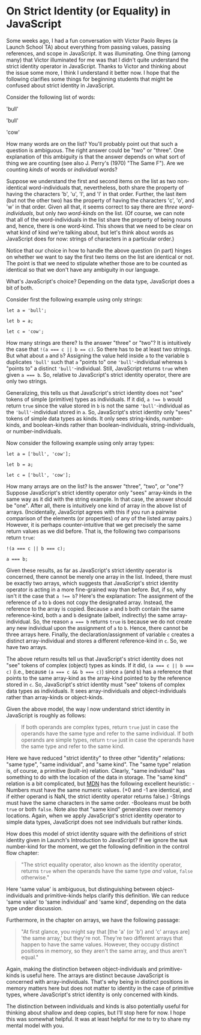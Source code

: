 # On Strict Identity (or Equality) in JavaScript #

Some weeks ago, I had a fun conversation with Victor Paolo Reyes (a Launch School TA) about everything from passing values, passing references, and scope in JavaScript. It was illuminating. One thing (among many) that Victor illuminated for me was that I didn't quite understand the strict identity operator in JavaScript. Thanks to Victor and thinking about the issue some more, I think I understand it better now. I hope that the following clarifies some things for beginning students that might be confused about strict identity in JavaScript.

Consider the following list of words:

'bull'

'bull'

'cow'

How many words are on the list? You'll probably point out that such a question is ambiguous. The right answer could be "two" or "three". One explanation of this ambiguity is that the answer depends on what sort of thing we are counting (see also J. Perry's (1970) "The Same F"). Are we counting _kinds_ of words or _individual_ words?

Suppose we understand the first and second items on the list as two non-identical word-individuals that, nevertheless, both share the property of having the characters 'b', 'u', 'l', and 'l' in that order. Further, the last item (but not the other two) has the property of having the characters 'c', 'o', and 'w' in that order. Given all that, it seems correct to say there are _three word-individuals_, but only _two word-kinds_ on the list. (Of course, we can note that all of the word-individuals in the list share the property of being nouns and, hence, there is one word-kind. This shows that we need to be clear on what kind of kind we're talking about, but let's think about words as JavaScript does for now: strings of characters in a particular order.)

Notice that our choice in how to handle the above question (in part) hinges on whether we want to say the first two items on the list are identical or not. The point is that we need to stipulate whether those are to be counted as identical so that we don't have any ambiguity in our language.

What's JavaScript's choice? Depending on the data type, JavaScript does a bit of both.

Consider first the following example using only strings:

`let a = 'bull';`

`let b = a;`

`let c = 'cow';`

How many strings are there? Is the answer "three" or "two"? It is intuitively the case that `!(a === c || b == c)`. So there has to be at least two strings. But what about `a` and `b`? Assigning the value held inside `a` to the variable `b` duplicates `'bull'` such that `a` "points to" one `'bull'`-individual whereas `b` "points to" a distinct `'bull'`-individual. Still, JavaScript returns `true` when given `a === b`. So, relative to JavaScript's strict identity operator, there are only two strings.

Generalizing, this tells us that JavaScript's strict identity does not "see" tokens of simple (primitive) types as individuals. If it did, `a !== b` would return `true` since the value stored in `b` is not the same `'bull'`-individual as the `'bull'`-individual stored in `a`. So, JavaScript's strict identity only "sees" tokens of simple data types as kinds. It only sees string-kinds, number-kinds, and boolean-kinds rather than boolean-individuals, string-individuals, or number-individuals.

Now consider the following example using only array types:

`let a = ['bull', 'cow'];`

`let b = a;`

`let c = ['bull', 'cow'];`

How many arrays are on the list? Is the answer "three", "two", or "one"? Suppose JavaScript's strict identity operator only "sees" array-kinds in the same way as it did with the string example. In that case, the answer should be "one". After all, there is intuitively one kind of array in the above list of arrays. (Incidentally, JavaScript agrees with this if you run a pairwise comparison of the elements (or properties) of any of the listed array pairs.) However, it is perhaps counter-intuitive that we get precisely the same return values as we did before. That is, the following two comparisons return `true`:

`!(a === c || b === c);`

`a === b;`

Given these results, as far as JavaScript's strict identity operator is concerned, there cannot be merely one array in the list. Indeed, there must be exactly two arrays, which suggests that JavaScript's strict identity operator is acting in a more fine-grained way than before. But, if so, why isn't it the case that `a !== b`? Here's the explanation: The assignment of the reference of `a` to `b` does not copy the designated array. Instead, the reference to the array is copied. Because `a` and `b` both contain the same reference-kind, both `a` and `b` designate (albeit, indirectly) the same array-individual. So, the reason `a === b` returns `true` is because we do not create any new individual upon the assignment of `a` to `b`. Hence, there cannot be three arrays here. Finally, the declaration/assignment of variable `c` creates a distinct array-individual and stores a different reference-kind in `c`. So, we have two arrays.

The above return results tell us that JavaScript's strict identity does not "see" tokens of complex (object) types as kinds. If it did, `(a === c || b === c)` (i.e., because `(a === c && b === c)`) since `a` (and `b`) has a reference that points to the same array-kind as the array-kind pointed to by the reference stored in `c`. So, JavaScript's strict identity must "see" tokens of complex data types as individuals. It sees array-individuals and object-individuals rather than array-kinds or object-kinds.

Given the above model, the way I now understand strict identity in JavaScript is roughly as follows:

>If both operands are complex types, return `true` just in case the operands have the same type and refer to the same individual. If both operands are simple types, return `true` just in case the operands have the same type and refer to the same kind.

Here we have reduced "strict identity" to three other "identity" relations: "same type", "same individual", and "same kind". The "same type" relation is, of course, a primitive (built-in) relation. Clearly, "same individual" has something to do with the location of the data in storage.  The "same kind" relation is a bit complicated, but [MDN](https://developer.mozilla.org/en-US/docs/Web/JavaScript/Reference/Operators/Strict_equality) has the following excellent heuristic:
-Numbers must have the same numeric values. (+0 and -1 are identical, and if either operand is NaN, the strict identity operator returns false.)
-Strings must have the same characters in the same order.
-Booleans must be both `true` or both `false`.
Note also that "same kind" generalizes over memory locations. Again, when we apply JavaScript's strict identity operator to simple data types, JavaScript does not see individuals but rather kinds.

How does this model of strict identity square with the definitions of strict identity given in Launch's Introduction to JavaScript? If we ignore the `NaN` number-kind for the moment, we get the following definition in the control flow chapter:

>"The strict equality operator, also known as the identity operator, returns `true` when the operands have the same type _and_ value, `false` otherwise."

Here 'same value' is ambiguous, but distinguishing between object-individuals and primitive-kinds helps clarify this definition. We can reduce 'same value' to 'same individual' and 'same kind', depending on the data type under discussion.

Furthermore, in the chapter on arrays, we have the following passage:

>"At first glance, you might say that [the 'a' (or 'b') and 'c' arrays are] 'the same array,' but they're not. They're two different arrays that happen to have the same values. However, they occupy distinct positions in memory, so they aren't the same array, and thus aren't equal."

Again, making the distinction between object-individuals and primitive-kinds is useful here. The arrays are distinct because JavaScript is concerned with array-individuals. That's why being in distinct positions in memory matters here but does not matter to identity in the case of primitive types, where JavaScript's strict identity is only concerned with kinds.

The distinction between individuals and kinds is also potentially useful for thinking about shallow and deep copies, but I'll stop here for now. I hope this was somewhat helpful. It was at least helpful for me to try to share my mental model with you.
